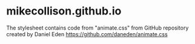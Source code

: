 # mikecollison.github.io
The stylesheet contains code from "animate.css" from GitHub repository created by Daniel Eden
https://github.com/daneden/animate.css

